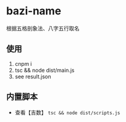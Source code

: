 # bazi-name
根据五格剖象法、八字五行取名

## 使用
1. cnpm i
2. tsc && node dist/main.js
3. see result.json

## 内置脚本
- 查看【吉数】 `tsc && node dist/scripts.js`